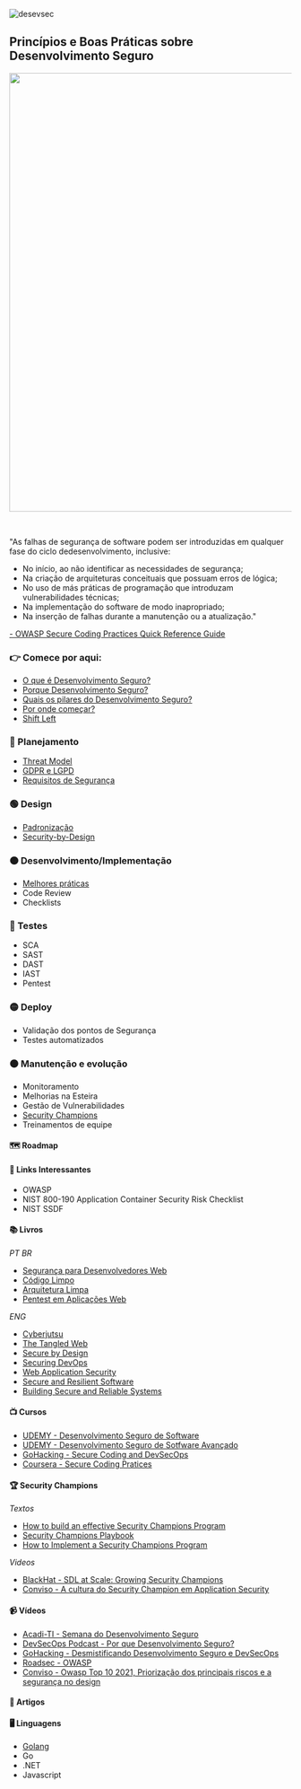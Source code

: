 ![desevsec](https://user-images.githubusercontent.com/37185061/175793495-359760d6-6e65-4d74-a765-797030b4d36d.png)

## Princípios e Boas Práticas sobre Desenvolvimento Seguro

<p align="center">  
<img src="https://res.cloudinary.com/hy4kyit2a/f_auto,fl_lossy,q_70/learn/modules/application-security-planning/protect-applications-with-a-secure-development-lifecycle/images/e5e5b7bb90e48733c284c5055cf9bf39_ck-4-iu-960-a-000-j-12-b-14-dzue-69-x.png" width="782"/>

</p>

<br />

 "As   falhas   de   segurança   de   software   podem   ser   introduzidas   em   qualquer   fase   do   ciclo   dedesenvolvimento, inclusive:
 
- No início, ao não identificar as necessidades de segurança;
- Na criação de arquiteturas conceituais que possuam erros de lógica;
- No uso de más práticas de programação que introduzam vulnerabilidades técnicas;
- Na implementação do software de modo inapropriado;
- Na inserção de falhas durante a manutenção ou a atualização."
  
[- OWASP Secure Coding Practices  Quick Reference Guide](https://owasp.org/www-project-secure-coding-practices-quick-reference-guide/migrated_content)
<br />

### :point_right:	Comece por aqui: 

- [O que é Desenvolvimento Seguro?](https://github.com/wh0isdxk/DesenvolvimentoSeguro/blob/main/Conceitos/Fundamentos.md#o-que-%C3%A9-desenvolvimento-seguro)
- [Porque Desenvolvimento Seguro?](https://github.com/wh0isdxk/DesenvolvimentoSeguro/blob/main/Conceitos/Fundamentos.md#porque-desenvolvimento-seguro)
- [Quais os pilares do Desenvolvimento Seguro?](https://github.com/wh0isdxk/DesenvolvimentoSeguro/blob/main/Conceitos/Fundamentos.md#quais-os-pilares-do-desenvolvimento-seguro)
- [Por onde começar?](https://github.com/wh0isdxk/DesenvolvimentoSeguro/blob/main/Conceitos/Fundamentos.md#por-onde-come%C3%A7ar)
- [Shift Left](https://github.com/wh0isdxk/DesenvolvimentoSeguro/blob/main/Conceitos/Fundamentos.md#shift-left)


### :large_blue_circle:  Planejamento

- [Threat Model](https://github.com/wh0isdxk/DesenvolvimentoSeguro/blob/main/1-Planejamento.md#threat-model)
- [GDPR e LGPD](https://github.com/wh0isdxk/DesenvolvimentoSeguro/blob/main/1-Planejamento.md#gdpr-e-lgpd)
- [Requisitos de Segurança](https://github.com/wh0isdxk/DesenvolvimentoSeguro/blob/main/1-Planejamento.md#requisitos-de-seguran%C3%A7a)
 
### :green_circle:  Design

- [Padronização](https://github.com/wh0isdxk/DesenvolvimentoSeguro/blob/main/1-Planejamento.md#padroniza%C3%A7%C3%A3o)
- [Security-by-Design](https://github.com/wh0isdxk/Security-by-Design)
   
### :orange_circle: Desenvolvimento/Implementação

- [Melhores práticas](https://github.com/wh0isdxk/DesenvolvimentoSeguro/blob/main/3-Desenvolvimento.md#desenvolvimento)
- Code Review 
- Checklists 
  
### :red_circle:  Testes

- SCA
- SAST
- DAST
- IAST
- Pentest 
  
### :yellow_circle:  Deploy

- Validação dos pontos de Segurança 
- Testes automatizados
  
### :black_circle:  Manutenção e evolução

- Monitoramento 
- Melhorias na Esteira 
- Gestão de Vulnerabilidades 
- [Security Champions](https://github.com/wh0isdxk/DesenvolvimentoSeguro/blob/main/SecurityChampions.md#security-champions)
- Treinamentos de equipe 

#### :world_map:	 Roadmap 

#### :link:	Links Interessantes 
- OWASP
- NIST 800-190 Application Container Security Risk Checklist
- NIST SSDF

#### :books:	Livros 
*PT BR*
- [Segurança para Desenvolvedores Web](https://www.amazon.com.br/Seguran%C3%A7a-Para-Desenvolvedores-Web-JavaScript/dp/8575224840/ref=sr_1_21?keywords=web+security&qid=1636284781&sprefix=web+se%2Caps%2C208&sr=8-21&ufe=app_do%3Aamzn1.fos.6d798eae-cadf-45de-946a-f477d47705b9)
- [Código Limpo](https://www.amazon.com.br/C%C3%B3digo-limpo-Robert-C-Martin/dp/8576082675/ref=sr_1_1?__mk_pt_BR=%C3%85M%C3%85%C5%BD%C3%95%C3%91&crid=1ETDZUTWLKJX7&keywords=codigo+limpo&qid=1636284943&sprefix=codigo+limpo+%2Caps%2C193&sr=8-1&ufe=app_do%3Aamzn1.fos.6d798eae-cadf-45de-946a-f477d47705b9)
- [Arquitetura Limpa](https://www.amazon.com.br/Arquitetura-Limpa-Artes%C3%A3o-Estrutura-Software/dp/8550804606/ref=sr_1_2?__mk_pt_BR=%C3%85M%C3%85%C5%BD%C3%95%C3%91&crid=1ETDZUTWLKJX7&keywords=codigo+limpo&qid=1636284980&sprefix=codigo+limpo+%2Caps%2C193&sr=8-2&ufe=app_do%3Aamzn1.fos.6d798eae-cadf-45de-946a-f477d47705b9)
- [Pentest em Aplicações Web](https://novatec.com.br/livros/pentest-em-aplicacoes-web/)

*ENG*
- [Cyberjutsu](https://www.amazon.com.br/Cyberjutsu-Cybersecurity-Modern-Ben-McCarty/dp/1718500548/ref=sr_1_32?__mk_pt_BR=%C3%85M%C3%85%C5%BD%C3%95%C3%91&crid=1ZEPHUNAH4N34&keywords=no+press+starch&qid=1636285019&sprefix=no+press+starch%2Caps%2C193&sr=8-32&ufe=app_do%3Aamzn1.fos.6a09f7ec-d911-4889-ad70-de8dd83c8a74)
- [The Tangled Web](https://www.amazon.com.br/Tangled-Web-Securing-Modern-Applications/dp/1593273886/ref=sr_1_17?keywords=web+security&qid=1636284781&sprefix=web+se%2Caps%2C208&sr=8-17&ufe=app_do%3Aamzn1.fos.4bddec23-2dcf-4403-8597-e1a02442043d)
- [Secure by Design](https://www.amazon.com.br/Secure-Design_p1-Dan-Bergh-Johnsson/dp/1617294357/ref=sr_1_3?keywords=secure+code&qid=1636284633&sprefix=secure+%2Caps%2C233&sr=8-3&ufe=app_do%3Aamzn1.fos.e05b01e0-91a7-477e-a514-15a32325a6d6)
- [Securing DevOps](https://www.amazon.com.br/Securing-DevOps-Safe-services-Julien-Vehent/dp/1617294136/ref=sr_1_32?keywords=secure+code&qid=1636284684&sprefix=secure+%2Caps%2C233&sr=8-32&ufe=app_do%3Aamzn1.fos.e05b01e0-91a7-477e-a514-15a32325a6d6)
- [Web Application Security](https://www.amazon.com.br/Web-Application-Security-Andrew-Hoffman/dp/1492053112/ref=sr_1_3?keywords=web+security&qid=1636284754&sprefix=web+se%2Caps%2C208&sr=8-3&ufe=app_do%3Aamzn1.fos.4bddec23-2dcf-4403-8597-e1a02442043d)
- [Secure and Resilient Software](https://www.amazon.com.br/Secure-Resilient-Software-Requirements-Testing/dp/0367382148/ref=sr_1_1?__mk_pt_BR=%C3%85M%C3%85%C5%BD%C3%95%C3%91&crid=14T7YC86JN6CC&keywords=Secure+and+Resilient+Software&qid=1636285468&sprefix=secure+and+resilient+software+%2Caps%2C382&sr=8-1&ufe=app_do%3Aamzn1.fos.25548f35-0de7-44b3-b28e-0f56f3f96147)
- [Building Secure and Reliable Systems](https://www.amazon.com.br/s?k=no+press+starch&__mk_pt_BR=%C3%85M%C3%85%C5%BD%C3%95%C3%91&crid=1ZEPHUNAH4N34&sprefix=no+press+starch%2Caps%2C193&ref=nb_sb_noss)

#### :tv:	Cursos 
- [UDEMY - Desenvolvimento Seguro de Software](https://www.udemy.com/course/desenvolvimento-seguro-de-software/)
- [UDEMY - Desenvolvimento Seguro de Sotfware Avançado](https://www.udemy.com/course/desenvolvimento-seguro-de-software-avancado/)
- [GoHacking - Secure Coding and DevSecOps](https://gohacking.com.br/curso/gohacking-secure-coding-and-devsecops)
- [Coursera - Secure Coding Pratices](https://www.coursera.org/specializations/secure-coding-practices)

#### :trophy:	Security Champions 
*Textos*
- [How to build an effective Security Champions Program](https://safecode.org/how-to-build-an-effective-security-champions-program/)
- [Security Champions Playbook](https://github.com/c0rdis/security-champions-playbook)
- [How to Implement a Security Champions Program](https://www.darkreading.com/careers-and-people/how-to-implement-a-security-champions-program)

*Videos*
- [BlackHat - SDL at Scale: Growing Security Champions](https://www.youtube.com/watch?v=gpGl3guuyDw)
- [Conviso - A cultura do Security Champion em Application Security](https://www.youtube.com/watch?v=-BRG-6eh2bE)

#### :video_camera:	Vídeos 
- [Acadi-TI - Semana do Desenvolvimento Seguro](https://www.youtube.com/watch?v=6Zm5_rcf6EQ)
- [DevSecOps Podcast - Por que Desenvolvimento Seguro?](https://www.youtube.com/watch?v=95K_fDDUSnc)
- [GoHacking - Desmistificando Desenvolvimento Seguro e DevSecOps](https://www.youtube.com/watch?v=oZc0SNpdOaI)
- [Roadsec - OWASP](https://www.youtube.com/watch?v=erwu5LsHJQc)
- [Conviso - Owasp Top 10 2021, Priorização dos principais riscos e a segurança no design](https://www.youtube.com/watch?v=A0K7f0jDphQ)

#### :page_with_curl:	Artigos 

#### :desktop_computer:	Linguagens 

- [Golang](https://github.com/wh0isdxk/DesenvolvimentoSeguro/blob/main/GolangSecurity.md)
- Go 
- .NET 
- Javascript
